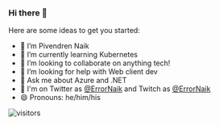 ### Hi there 👋

<!--
**pivendren/pivendren** is a ✨ _special_ ✨ repository because its `README.md` (this file) appears on your GitHub profile.
-->
Here are some ideas to get you started:

- 🔭 I’m Pivendren Naik
- 🌱 I’m currently learning Kubernetes
- 👯 I’m looking to collaborate on anything tech!
- 🤔 I’m looking for help with Web client dev
- 💬 Ask me about Azure and .NET
- 🐤 I'm on Twitter as <a href="https://twitter.com/ErrorNaik" target="_blank">@ErrorNaik</a> and Twitch as <a href="https://www.twitch.tv/errornaik" target="_blank">@ErrorNaik</a>
- 😄 Pronouns: he/him/his

![visitors](https://visitor-badge.glitch.me/badge?page_id=pivendren.pivendren)
